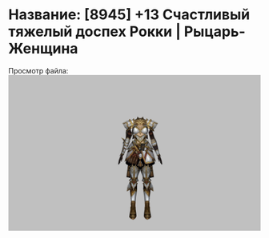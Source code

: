 # Название: [8945] +13 Счастливый тяжелый доспех Рокки | Рыцарь-Женщина

Просмотр файла:
![p010032.png](p010032.png)